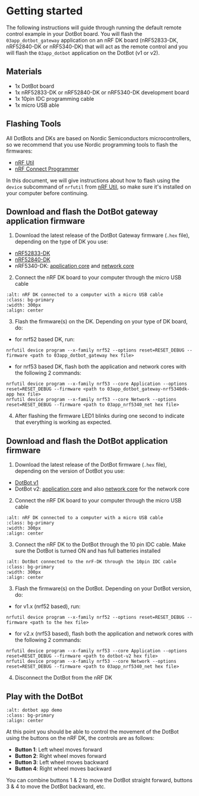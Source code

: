 # Getting started

The following instructions will guide through running the default remote
control example in your DotBot board. You will flash the `03app_dotbot_gateway`
application on an nRF DK board (nRF52833-DK, nRF52840-DK or nRF5340-DK) that will
act as the remote control and you will flash the `03app_dotbot` application on
the DotBot (v1 or v2).

## Materials

- 1x DotBot board
- 1x nRF52833-DK or nRF52840-DK or nRF5340-DK development board
- 1x 10pin IDC programming cable
- 1x micro USB able

## Flashing Tools

All DotBots and DKs are based on Nordic Semiconductors microcontrollers, so
we recommend that you use Nordic programming tools to flash the firmwares:

- [nRF Util][nrf-util]
- [nRF Connect Programmer][nrf-connect-programmer]

In this document, we will give instructions about how to flash using the
`device` subcommand of `nrfutil` from [nRF Util][nrf-util], so make sure it's
installed on your computer before continuing.

## Download and flash the DotBot gateway application firmware

1. Download the latest release of the DotBot Gateway firmware (`.hex` file),
  depending on the type of DK you use:
  - [nRF52833-DK][dotbot-gateway-hex-nrf52833dk]
  - [nRF52840-DK][dotbot-gateway-hex-nrf52840dk]
  - nRF5340-DK: [application core][dotbot-gateway-hex-nrf5340dk-app] and
    [network core][hex-nrf5340dk-net]

2. Connect the nRF DK board to your computer through the micro USB cable
  ```{image} _static/images/nRF-DK_connected.jpg
  :alt: nRF DK connected to a computer with a micro USB cable
  :class: bg-primary
  :width: 300px
  :align: center
  ```

3. Flash the firmware(s) on the DK. Depending on your type of DK board, do:
  - for nrf52 based DK, run:
  ```
  nrfutil device program --x-family nrf52 --options reset=RESET_DEBUG --firmware <path to 03app_dotbot_gateway hex file>
  ```
  - for nrf53 based DK, flash both the application and network cores with the following 2 commands:
  ```
  nrfutil device program --x-family nrf53 --core Application --options reset=RESET_DEBUG --firmware <path to 03app_dotbot_gateway-nrf5340dk-app hex file>
  nrfutil device program --x-family nrf53 --core Network --options reset=RESET_DEBUG --firmware <path to 03app_nrf5340_net hex file>
  ```

4. After flashing the firmware LED1 blinks during one second to indicate that
  everything is working as expected.

## Download and flash the DotBot application firmware

1. Download the latest release of the DotBot firmware (`.hex` file),
  depending on the version of DotBot you use:
  - [DotBot v1][dotbot-hex-dotbot-v1]
  - DotBot v2: [application core][dotbot-hex-dotbot-v2] and also
    [network core][hex-nrf5340dk-net] for the network core

2. Connect the nRF DK board to your computer through the micro USB cable
  ```{image} _static/images/nRF-DK_connected.jpg
  :alt: nRF DK connected to a computer with a micro USB cable
  :class: bg-primary
  :width: 300px
  :align: center
  ```

3. Connect the nRF DK to the DotBot through the 10 pin IDC cable. Make sure the
  DotBot is turned ON and has full batteries installed
  ```{image} _static/images/dotbot_and_dk_connected.jpg
  :alt: DotBot connected to the nrF-DK through the 10pin IDC cable
  :class: bg-primary
  :width: 300px
  :align: center
  ```

3. Flash the firmware(s) on the DotBot. Depending on your DotBot version, do:
  - for v1.x (nrf52 based), run:
  ```
  nrfutil device program --x-family nrf52 --options reset=RESET_DEBUG --firmware <path to the hex file>
  ```
  - for v2.x (nrf53 based), flash both the application and network cores with the
  following 2 commands:
  ```
  nrfutil device program --x-family nrf53 --core Application --options reset=RESET_DEBUG --firmware <path to dotbot-v2 hex file>
  nrfutil device program --x-family nrf53 --core Network --options reset=RESET_DEBUG --firmware <path to 03app_nrf5340_net hex file>
  ```

4. Disconnect the DotBot from the nRF DK

## Play with the DotBot

```{image} _static/images/03app_dotbot.gif
:alt: dotbot app demo
:class: bg-primary
:align: center
```

At this point you should be able to control the movement of the DotBot using the
buttons on the nRF DK, the controls are as follows:

- **Button 1**: Left wheel moves forward
- **Button 2**: Right wheel moves forward
- **Button 3**: Left wheel moves backward
- **Button 4**: Right wheel moves backward

You can combine buttons 1 & 2 to move the DotBot straight forward, buttons 3 &
4 to move the DotBot backward, etc.


[nrf-util]: https://docs.nordicsemi.com/bundle/nrfutil/page/README.html
[nrf-connect-programmer]: https://docs.nordicsemi.com/bundle/nrf-connect-programmer/page/index.html

[dotbot-gateway-hex-nrf52833dk]: https://github.com/DotBots/DotBot-firmware/releases/latest/download/03app_dotbot_gateway-nrf52833dk.hex
[dotbot-gateway-hex-nrf52840dk]: https://github.com/DotBots/DotBot-firmware/releases/latest/download/03app_dotbot_gateway-nrf52840dk.hex
[dotbot-gateway-hex-nrf5340dk-app]: https://github.com/DotBots/DotBot-firmware/releases/latest/download/03app_dotbot_gateway-nrf5340dk-app.hex

[dotbot-hex-dotbot-v1]: https://github.com/DotBots/DotBot-firmware/releases/latest/download/03app_dotbot-dotbot-v1.hex
[dotbot-hex-dotbot-v2]: https://github.com/DotBots/DotBot-firmware/releases/latest/download/03app_dotbot-dotbot-v2.hex

[hex-nrf5340dk-net]: https://github.com/DotBots/DotBot-firmware/releases/latest/download/03app_nrf5340_net-nrf5340dk-net.hex
